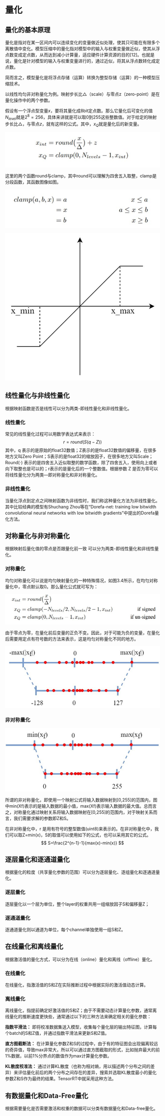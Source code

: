 # 量化

## 量化的基本原理

量化是指对在某一区间内可以连续变化的变量做近似处理，使其只可能在有限多个离散值中变化。模型压缩中的量化指对模型中的输入与权重变量做近似，使其从浮点数变成定点数，从而达到减小计算量，适应硬件计算资源的目的[12]。也就是说，量化是针对模型的输入与权重变量进行的，通过近似，将其从浮点数转化成定点数。

简而言之，模型量化是将浮点存储（运算）转换为整型存储（运算）的一种模型压缩技术。

以线性均匀非对称量化为例。映射步长比△（scale）与零点z（zero-point）是在量化操作中的两个参数。

假设有一个浮点型变量*x*，要将其量化成8bit定点数。那么它量化后可变化的值$N_{level}$就是$2^8 = 256$，具体来讲就是可以取0到255这些整数值。对于给定的映射步长比△，与零点*z*，就有这样的公式。其中，$x_Q$就是量化后的新变量。

![img](./compression_pic/clip_image008.jpg)

这里的两个函数round与clamp，其中round可以理解为四舍五入取整，clamp是分段函数，其函数图像如图。

![img](./compression_pic//clip_image010.jpg)

![img](./compression_pic//clip_image012.jpg)

## 线性量化与非线性量化

根据映射函数是否是线性可以分为两类-即线性量化和非线性量化。

### 线性量化

常见的线性量化过程可以用数学表达式来表示： 
$$
r=round(S(q-Z))
$$
其中，q 表示的是原始的float32数值；Z表示的是float32数值的偏移量，在很多地方又叫Zero Point；S表示的是float32的缩放因子，在很多地方又叫Scale；Round(⋅) 表示的是四舍五入近似取整的数学函数，除了四舍五入，使用向上或者向下取整也是可以的；r表示的是量化后的一个整数值。根据参数 Z 是否为零可以将线性量化分为两类—即对称量化和非对称量化。

### 非线性量化

当量化浮点到定点之间映射函数为非线性时，我们称这种量化方法为非线性量化。其中比较经典的模型有Shuchang Zhou等在“Dorefa-net: training low bitwidth convolutional neural networks with low bitwidth gradients”中提出的Dorefa量化方法。

## 对称量化与非对称量化

根据映射后量化值的零点是否跟量化前一致 可以分为两类-即线性量化和非线性量化。

### 对称量化

均匀对称量化可以说是均匀映射量化的一种特殊情况，如图3.4所示，在均匀对称量化中，零点默认取0。那么量化公式就可写为：

![img](./compression_pic/clip_image.jpg)

由于零点为零，在量化前后变量的正负不变。因此，对于可能为负的变量，在量化后需要用定点有符号数的方法来表示，这是均匀对称量化不同的地方。 

![img](./compression_pic/1.jpg)

### 非对称量化

![img](./compression_pic/3.jpg)

所谓的非对称量化，即使用一个映射公式将输入数据映射到[0,255]的范围内，图中min(Xf)表示的是输入数据的最小值，max(Xf)表示输入数据的最大值。总而言之，对称量化通过映射关系将输入数据映射在[0,255]的范围内，对于映射关系而言，我们需要求解的参数即Z和S。

在非对称量化中，r 是用有符号的整型数值(uint8)来表示的。在非对称量化中，我们可以取Z=min(x)，S的取值可以使用如下的公式，也可以采用其它的公式。
$$
S=\frac{2^{n-1}-1}{max(x)-min(x)}
$$


## 逐层量化和逐通道量化

根据量化的粒度（共享量化参数的范围）可以分为逐层量化、逐组量化和逐通道量化。

### 逐层量化

逐层量化以一个层为单位，整个layer的权重共用一组缩放因子S和偏移量Z；

### 逐通道量化

逐通道量化则以通道为单位，每个channel单独使用一组S和Z。

## 在线量化和离线量化

根据激活值的量化方式，可以分为在线（online）量化和离线（offline）量化。

### 在线量化

在线量化，指激活值的S和Z在实际推断过程中根据实际的激活值动态计算。

### 离线量化

离线量化，指提前确定好激活值的S和Z；由于不需要动态计算量化参数，通常离线量化的推断速度更快些，通常通过以下的三种方法来确定相关的量化参数：

**指数平滑法：** 即将校准数据集送入模型，收集每个量化层的输出特征图，计算每个batch的S和Z值，并通过指数平滑法来更新S和Z值。

**直方图截断法：** 在计算量化参数Z和S的过程中，由于有的特征图会出现偏离较远的奇异值，导致max非常大，所以可以通过直方图截取的形式，比如抛弃最大的前1%数据，以前1%分界点的数值作为max计算量化参数。

**KL散度校准法：** 通过计算KL散度（也称为相对熵，用以描述两个分布之间的差异）来评估量化前后的两个分布之间存在的差异，搜索并选取KL散度最小的量化参数Z和S作为最终的结果。TensorRT中就采用这种方法。

## 有数据量化和Data-Free量化

根据需要量化是否需要激活和权重的数据可以分类有数据量化和Data-free量化。

